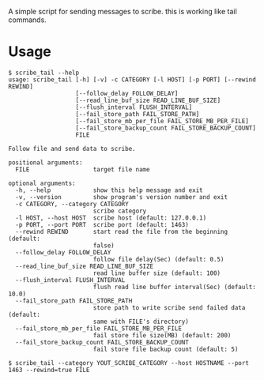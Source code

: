 A simple script for sending messages to scribe. this is working like tail commands.

# Usage

    $ scribe_tail --help
    usage: scribe_tail [-h] [-v] -c CATEGORY [-l HOST] [-p PORT] [--rewind REWIND]
                       [--follow_delay FOLLOW_DELAY]
                       [--read_line_buf_size READ_LINE_BUF_SIZE]
                       [--flush_interval FLUSH_INTERVAL]
                       [--fail_store_path FAIL_STORE_PATH]
                       [--fail_store_mb_per_file FAIL_STORE_MB_PER_FILE]
                       [--fail_store_backup_count FAIL_STORE_BACKUP_COUNT]
                       FILE

    Follow file and send data to scribe.

    positional arguments:
      FILE                  target file name

    optional arguments:
      -h, --help            show this help message and exit
      -v, --version         show program's version number and exit
      -c CATEGORY, --category CATEGORY
                            scribe category
      -l HOST, --host HOST  scribe host (default: 127.0.0.1)
      -p PORT, --port PORT  scribe port (default: 1463)
      --rewind REWIND       start read the file from the beginning (default:
                            false)
      --follow_delay FOLLOW_DELAY
                            follow file delay(Sec) (default: 0.5)
      --read_line_buf_size READ_LINE_BUF_SIZE
                            read line buffer size (default: 100)
      --flush_interval FLUSH_INTERVAL
                            flush read line buffer interval(Sec) (default: 10.0)
      --fail_store_path FAIL_STORE_PATH
                            store path to write scribe send failed data (default:
                            same with FILE's directory)
      --fail_store_mb_per_file FAIL_STORE_MB_PER_FILE
                            fail store file size(MB) (default: 200)
      --fail_store_backup_count FAIL_STORE_BACKUP_COUNT
                            fail store file backup count (default: 5)

    $ scribe_tail --category YOUT_SCRIBE_CATEGORY --host HOSTNAME --port 1463 --rewind=true FILE
